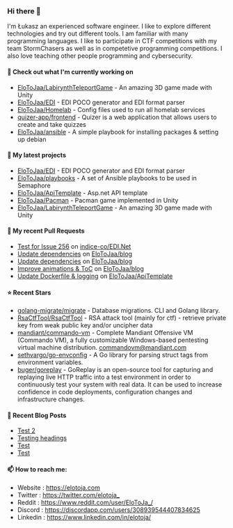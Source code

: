 ### Hi there 👋

I'm Łukasz an experienced software engineer. I like to explore different technologies and try out different tools. I am familiar with many programming languages. I like to participate in CTF competitions with my team StormChasers as well as in competetive programming competitions. I also love teaching other people programming and cybersecurity.

#### 👷 Check out what I'm currently working on

- [EloToJaa/LabirynthTeleportGame](https://github.com/EloToJaa/LabirynthTeleportGame) - An amazing 3D game made with Unity
- [EloToJaa/EDI](https://github.com/EloToJaa/EDI) - EDI POCO generator and EDI format parser
- [EloToJaa/Homelab](https://github.com/EloToJaa/Homelab) - Config files used to run all homelab services
- [quizer-app/frontend](https://github.com/quizer-app/frontend) - Quizer is a web application that allows users to create and take quizzes
- [EloToJaa/ansible](https://github.com/EloToJaa/ansible) - A simple playbook for installing packages &amp; setting up debian

#### 🌱 My latest projects

- [EloToJaa/EDI](https://github.com/EloToJaa/EDI) - EDI POCO generator and EDI format parser
- [EloToJaa/playbooks](https://github.com/EloToJaa/playbooks) - A set of Ansible playbooks to be used in Semaphore
- [EloToJaa/ApiTemplate](https://github.com/EloToJaa/ApiTemplate) - Asp.net API template
- [EloToJaa/Pacman](https://github.com/EloToJaa/Pacman) - Pacman game implemented in Unity
- [EloToJaa/LabirynthTeleportGame](https://github.com/EloToJaa/LabirynthTeleportGame) - An amazing 3D game made with Unity

#### 🔨 My recent Pull Requests

- [Test for Issue 256](https://github.com/indice-co/EDI.Net/pull/258) on [indice-co/EDI.Net](https://github.com/indice-co/EDI.Net)
- [Update dependencies](https://github.com/EloToJaa/blog/pull/113) on [EloToJaa/blog](https://github.com/EloToJaa/blog)
- [Update dependencies](https://github.com/EloToJaa/blog/pull/101) on [EloToJaa/blog](https://github.com/EloToJaa/blog)
- [Improve animations &amp; ToC](https://github.com/EloToJaa/blog/pull/100) on [EloToJaa/blog](https://github.com/EloToJaa/blog)
- [Update Dockerfile &amp; logging](https://github.com/EloToJaa/ApiTemplate/pull/2) on [EloToJaa/ApiTemplate](https://github.com/EloToJaa/ApiTemplate)

#### ⭐ Recent Stars

- [golang-migrate/migrate](https://github.com/golang-migrate/migrate) - Database migrations. CLI and Golang library.
- [RsaCtfTool/RsaCtfTool](https://github.com/RsaCtfTool/RsaCtfTool) - RSA attack tool (mainly for ctf) - retrieve private key from weak public key and/or uncipher data
- [mandiant/commando-vm](https://github.com/mandiant/commando-vm) - Complete Mandiant Offensive VM (Commando VM), a fully customizable Windows-based pentesting virtual machine distribution. commandovm@mandiant.com
- [sethvargo/go-envconfig](https://github.com/sethvargo/go-envconfig) - A Go library for parsing struct tags from environment variables.
- [buger/goreplay](https://github.com/buger/goreplay) - GoReplay is an open-source tool for capturing and replaying live HTTP traffic into a test environment in order to continuously test your system with real data. It can be used to increase confidence in code deployments, configuration changes and infrastructure changes.

#### 📰 Recent Blog Posts

- [Test 2](https://elotoja.com/blog/test2/)
- [Testing headings](https://elotoja.com/blog/headings/)
- [Test](https://elotoja.com/blog/test-copy/)
- [Test](https://elotoja.com/blog/test/)

#### 📫 How to reach me:
  - Website   : <https://elotoja.com>
  - Twitter   : <https://twitter.com/elotoja_>
  - Reddit    : <https://www.reddit.com/user/EloToJa_/>
  - Discord   : <https://discordapp.com/users/308939544407834625>
  - Linkedin  : <https://www.linkedin.com/in/elotoja/>
